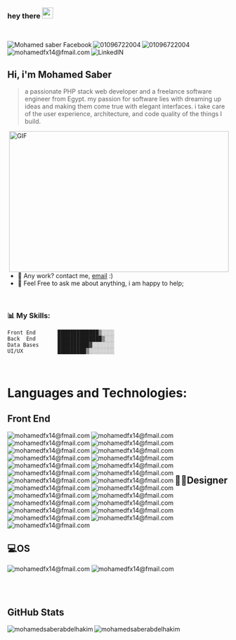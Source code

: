 ### hey there <img src="https://media.giphy.com/media/hvRJCLFzcasrR4ia7z/giphy.gif" width="25px">
<br/>
<p><a href="https://www.facebook.com/mohamedsaber">
  <img align="left" alt="Mohamed saber Facebook" src="https://img.shields.io/badge/Facebook-1877F2?style=for-the-badge&logo=facebook&logoColor=white" />
</a>
<a href="">
  <img align="left" alt="01096722004" src="https://img.shields.io/badge/WhatsApp-25D366?style=for-the-badge&logo=whatsapp&logoColor=white" />
</a>
<a href="">
  <img align="left" alt="01096722004" src="https://img.shields.io/badge/Telegram-2CA5E0?style=for-the-badge&logo=telegram&logoColor=white" />
</a>


<a href="">
  <img align="left" alt="mohamedfx14@fmail.com" src="https://img.shields.io/badge/Gmail-D14836?style=for-the-badge&logo=gmail&logoColor=white" />
</a>

<a href="https://www.linkedin.com/in/mohamed-saber-01096722004/">
  <img align="left" alt="LinkedIN"  src="https://img.shields.io/badge/LinkedIn-0077B5?style=for-the-badge&logo=linkedin&logoColor=white" />
</a>
 <br/> <br/>
  </p>
 <p>
  
  ## Hi, i'm Mohamed Saber
  > a passionate PHP stack web developer and a freelance software engineer from Egypt.
  >  my passion for software lies with dreaming up ideas and making them come true with elegant interfaces. i take care of the user experience, architecture, and code quality of the things I build.

  <img align="right" alt="GIF" src="https://user-images.githubusercontent.com/33199103/164587791-0741963c-7844-460d-b181-930397d55db3.gif" width="500" height="320" />
 
- 💼 Any work? contact me, [email](mailto:mohamedfx14@gmail.com) :)
- 💬 Feel Free to ask me about anything, i am happy to help;
<br>
</p>


### 📊 **My Skills:**
<p>
  
```text
Front End       █████████████▒░░░░   
Back  End       ██████████████▒░░░   
Data Bases      ██████████▓░░░░░░░   
UI/UX           █████████▒░░░░░░░░  
```
</p>


<p>
 <br>
  
# **Languages and Technologies:** 

## Front End

<img align="left" alt="mohamedfx14@fmail.com" src="https://img.shields.io/badge/HTML-239120?style=for-the-badge&logo=html5&logoColor=white" />
<img align="left" alt="mohamedfx14@fmail.com" src="https://img.shields.io/badge/CSS-239120?&style=for-the-badge&logo=css3&logoColor=white" />
<img align="left" alt="mohamedfx14@fmail.com" src="https://img.shields.io/badge/JavaScript-F7DF1E?style=for-the-badge&logo=javascript&logoColor=black" />
<img align="left" alt="mohamedfx14@fmail.com" src="https://img.shields.io/badge/TypeScript-007ACC?style=for-the-badge&logo=typescript&logoColor=white" />
<img align="left" alt="mohamedfx14@fmail.com" src="https://img.shields.io/badge/HTML5-E34F26?style=for-the-badge&logo=html5&logoColor=white" />
<img align="left" alt="mohamedfx14@fmail.com" src="https://img.shields.io/badge/CSS3-1572B6?style=for-the-badge&logo=css3&logoColor=white" />
<img align="left" alt="mohamedfx14@fmail.com" src="https://img.shields.io/badge/Sass-CC6699?style=for-the-badge&logo=sass&logoColor=white" />
<img align="left" alt="mohamedfx14@fmail.com" src="https://img.shields.io/badge/PHP-777BB4?style=for-the-badge&logo=php&logoColor=white" /><br>
<img align="left" alt="mohamedfx14@fmail.com" src="https://img.shields.io/badge/React-20232A?style=for-the-badge&logo=react&logoColor=61DAFB" />
  
<img align="left" alt="mohamedfx14@fmail.com" src="https://img.shields.io/badge/Angular-DD0031?style=for-the-badge&logo=angular&logoColor=white" />
<img align="left" alt="mohamedfx14@fmail.com" src="https://img.shields.io/badge/Tailwind_CSS-38B2AC?style=for-the-badge&logo=tailwind-css&logoColor=white" />
<img align="left" alt="mohamedfx14@fmail.com" src="https://img.shields.io/badge/Bootstrap-563D7C?style=for-the-badge&logo=bootstrap&logoColor=white" />
<img align="left" alt="mohamedfx14@fmail.com" src="https://img.shields.io/badge/Material--UI-0081CB?style=for-the-badge&logo=material-ui&logoColor=white" />
<img align="left" alt="mohamedfx14@fmail.com" src="https://img.shields.io/badge/Redux-593D88?style=for-the-badge&logo=redux&logoColor=white" />
<img align="left" alt="mohamedfx14@fmail.com" src="https://img.shields.io/badge/React_Router-CA4245?style=for-the-badge&logo=react-router&logoColor=white" /><br>
<img align="left" alt="mohamedfx14@fmail.com" src="https://img.shields.io/badge/jQuery-0769AD?style=for-the-badge&logo=jquery&logoColor=white" />  
<img align="left" alt="mohamedfx14@fmail.com" src="https://img.shields.io/badge/Laravel-FF2D20?style=for-the-badge&logo=laravel&logoColor=whit" />
<img align="left" alt="mohamedfx14@fmail.com" src="https://img.shields.io/badge/Flutter-02569B?style=for-the-badge&logo=flutter&logoColor=white" />
<img align="left" alt="mohamedfx14@fmail.com" src="https://img.shields.io/badge/MySQL-00000F?style=for-the-badge&logo=mysql&logoColor=white" />
<img align="left" alt="mohamedfx14@fmail.com" src="https://img.shields.io/badge/PostgreSQL-316192?style=for-the-badge&logo=postgresql&logoColor=white" />
<img align="left" alt="mohamedfx14@fmail.com" src="https://img.shields.io/badge/MongoDB-4EA94B?style=for-the-badge&logo=mongodb&logoColor=white" />
<img align="left" alt="mohamedfx14@fmail.com" src="https://img.shields.io/badge/Heroku-430098?style=for-the-badge&logo=heroku&logoColor=whit" /> 
  <br><br>
 </p>
 
 <p>
  
## **🎨🎨Designer** 



<img align="left" alt="mohamedfx14@fmail.com" src="https://aleen42.github.io/badges/src/behance.svg" />
<img  alt="mohamedfx14@fmail.com" src="https://aleen42.github.io/badges/src/photoshop.svg" />
<img align="left" alt="mohamedfx14@fmail.com" src="https://aleen42.github.io/badges/src/zeplin.svg" />
<br><br>
</p>

## **💻OS** 

<p>

<img  alt="mohamedfx14@fmail.com" src="https://img.shields.io/badge/Windows-0078D6?style=for-the-badge&logo=windows&logoColor=white" />
<img   alt="mohamedfx14@fmail.com" src="https://img.shields.io/badge/Ubuntu-E95420?style=for-the-badge&logo=ubuntu&logoColor=white" />

<br><br>
  </p>
  

## **GitHub Stats**

<p>
<p><img align="left" src="https://github-readme-stats.vercel.app/api/top-langs?username=mohamedsaberabdelhakim&show_icons=true&locale=en&layout=compact&theme=blue-green" alt="mohamedsaberabdelhakim" /></p>
<p><img align="center" src="https://github-readme-stats.vercel.app/api?username=mohamedsaberabdelhakim&show_icons=true&locale=en&theme=blue-green"  alt="mohamedsaberabdelhakim" /></p></p>
